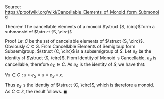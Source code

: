 # 

Source: https://proofwiki.org/wiki/Cancellable_Elements_of_Monoid_form_Submonoid

Theorem
The cancellable elements of a monoid $\struct {S, \circ}$ form a submonoid of $\struct {S, \circ}$.


Proof
Let $C$ be the set of cancellable elements of $\struct {S, \circ}$.
Obviously $C \subseteq S$.
From Cancellable Elements of Semigroup form Subsemigroup, $\struct {C, \circ}$ is a subsemigroup of $S$.
Let $e_S$ be the identity of $\struct {S, \circ}$.
From Identity of Monoid is Cancellable, $e_S$ is cancellable, therefore $e_S \in C$.
As $e_S$ is the identity of $S$, we have that:

$\forall x \in C: x \circ e_S = x = e_S \circ x$.

Thus $e_S$ is the identity of $\struct {C, \circ}$, which is therefore a monoid.
As $C \subseteq S$, the result follows.
$\blacksquare$





